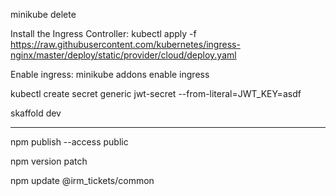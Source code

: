 minikube delete

Install the Ingress Controller: kubectl apply -f https://raw.githubusercontent.com/kubernetes/ingress-nginx/master/deploy/static/provider/cloud/deploy.yaml

Enable ingress: minikube addons enable ingress

kubectl create secret generic jwt-secret --from-literal=JWT_KEY=asdf

skaffold dev

---

npm publish --access public

npm version patch

npm update @irm_tickets/common
